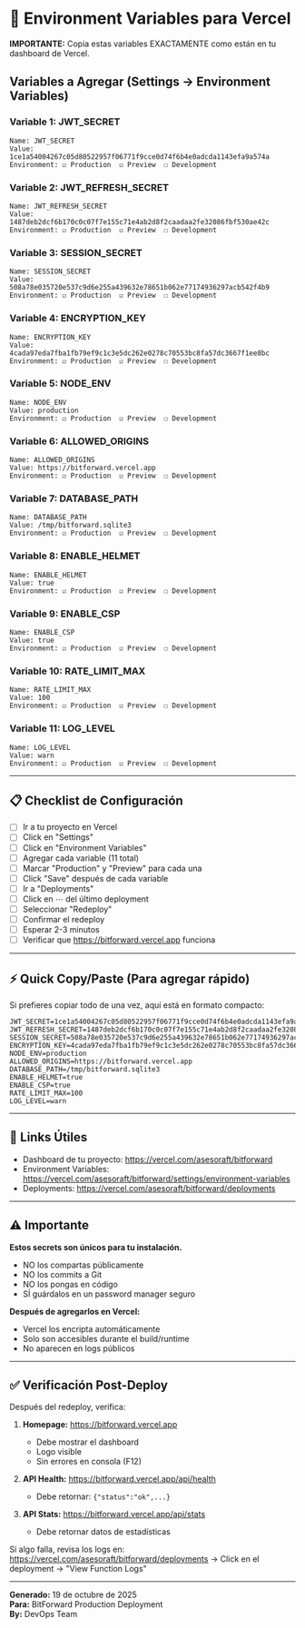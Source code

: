 # 🔑 Environment Variables para Vercel

**IMPORTANTE:** Copia estas variables EXACTAMENTE como están en tu dashboard de Vercel.

## Variables a Agregar (Settings → Environment Variables)

### Variable 1: JWT_SECRET
```
Name: JWT_SECRET
Value: 1ce1a54004267c05d80522957f06771f9cce0d74f6b4e0adcda1143efa9a574a
Environment: ☑ Production  ☑ Preview  ☐ Development
```

### Variable 2: JWT_REFRESH_SECRET
```
Name: JWT_REFRESH_SECRET
Value: 1487deb2dcf6b170c0c07f7e155c71e4ab2d8f2caadaa2fe32086fbf530ae42c
Environment: ☑ Production  ☑ Preview  ☐ Development
```

### Variable 3: SESSION_SECRET
```
Name: SESSION_SECRET
Value: 508a78e035720e537c9d6e255a439632e78651b062e77174936297acb542f4b9
Environment: ☑ Production  ☑ Preview  ☐ Development
```

### Variable 4: ENCRYPTION_KEY
```
Name: ENCRYPTION_KEY
Value: 4cada97eda7fba1fb79ef9c1c3e5dc262e0278c70553bc8fa57dc3667f1ee8bc
Environment: ☑ Production  ☑ Preview  ☐ Development
```

### Variable 5: NODE_ENV
```
Name: NODE_ENV
Value: production
Environment: ☑ Production  ☑ Preview  ☐ Development
```

### Variable 6: ALLOWED_ORIGINS
```
Name: ALLOWED_ORIGINS
Value: https://bitforward.vercel.app
Environment: ☑ Production  ☑ Preview  ☐ Development
```

### Variable 7: DATABASE_PATH
```
Name: DATABASE_PATH
Value: /tmp/bitforward.sqlite3
Environment: ☑ Production  ☑ Preview  ☐ Development
```

### Variable 8: ENABLE_HELMET
```
Name: ENABLE_HELMET
Value: true
Environment: ☑ Production  ☑ Preview  ☐ Development
```

### Variable 9: ENABLE_CSP
```
Name: ENABLE_CSP
Value: true
Environment: ☑ Production  ☑ Preview  ☐ Development
```

### Variable 10: RATE_LIMIT_MAX
```
Name: RATE_LIMIT_MAX
Value: 100
Environment: ☑ Production  ☑ Preview  ☐ Development
```

### Variable 11: LOG_LEVEL
```
Name: LOG_LEVEL
Value: warn
Environment: ☑ Production  ☑ Preview  ☐ Development
```

---

## 📋 Checklist de Configuración

- [ ] Ir a tu proyecto en Vercel
- [ ] Click en "Settings"
- [ ] Click en "Environment Variables"
- [ ] Agregar cada variable (11 total)
- [ ] Marcar "Production" y "Preview" para cada una
- [ ] Click "Save" después de cada variable
- [ ] Ir a "Deployments"
- [ ] Click en ⋯ del último deployment
- [ ] Seleccionar "Redeploy"
- [ ] Confirmar el redeploy
- [ ] Esperar 2-3 minutos
- [ ] Verificar que https://bitforward.vercel.app funciona

---

## ⚡ Quick Copy/Paste (Para agregar rápido)

Si prefieres copiar todo de una vez, aquí está en formato compacto:

```env
JWT_SECRET=1ce1a54004267c05d80522957f06771f9cce0d74f6b4e0adcda1143efa9a574a
JWT_REFRESH_SECRET=1487deb2dcf6b170c0c07f7e155c71e4ab2d8f2caadaa2fe32086fbf530ae42c
SESSION_SECRET=508a78e035720e537c9d6e255a439632e78651b062e77174936297acb542f4b9
ENCRYPTION_KEY=4cada97eda7fba1fb79ef9c1c3e5dc262e0278c70553bc8fa57dc3667f1ee8bc
NODE_ENV=production
ALLOWED_ORIGINS=https://bitforward.vercel.app
DATABASE_PATH=/tmp/bitforward.sqlite3
ENABLE_HELMET=true
ENABLE_CSP=true
RATE_LIMIT_MAX=100
LOG_LEVEL=warn
```

---

## 🔗 Links Útiles

- Dashboard de tu proyecto: https://vercel.com/asesoraft/bitforward
- Environment Variables: https://vercel.com/asesoraft/bitforward/settings/environment-variables
- Deployments: https://vercel.com/asesoraft/bitforward/deployments

---

## ⚠️ Importante

**Estos secrets son únicos para tu instalación.**
- NO los compartas públicamente
- NO los commits a Git
- NO los pongas en código
- SÍ guárdalos en un password manager seguro

**Después de agregarlos en Vercel:**
- Vercel los encripta automáticamente
- Solo son accesibles durante el build/runtime
- No aparecen en logs públicos

---

## ✅ Verificación Post-Deploy

Después del redeploy, verifica:

1. **Homepage:** https://bitforward.vercel.app
   - Debe mostrar el dashboard
   - Logo visible
   - Sin errores en consola (F12)

2. **API Health:** https://bitforward.vercel.app/api/health
   - Debe retornar: `{"status":"ok",...}`

3. **API Stats:** https://bitforward.vercel.app/api/stats
   - Debe retornar datos de estadísticas

Si algo falla, revisa los logs en:
https://vercel.com/asesoraft/bitforward/deployments → Click en el deployment → "View Function Logs"

---

**Generado:** 19 de octubre de 2025  
**Para:** BitForward Production Deployment  
**By:** DevOps Team
